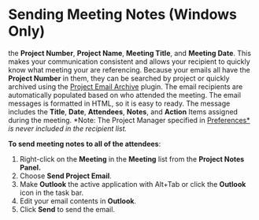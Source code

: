# Sending Meeting Notes (Windows Only)

the **Project Number**, **Project Name**, **Meeting Title**, and **Meeting Date**. This makes your communication consistent and allows your recipient to quickly know what meeting your are referencing. Because your emails all have the **Project Number** in them, they can be searched by project or quickly archived using the [Project Email Archive](<ProjectEmailArchive.md>) plugin. The email recipients are automatically populated based on who attended the meeting. The email messages is formatted in HTML, so it is easy to ready. The message includes the **Title**, **Date**, **Attendees**, **Notes**, and **Action** Items assigned during the meeting. *Note: The Project Manager specified in [Preferences*](Preferences.md) *is never included in the recipient list.*

**To send meeting notes to all of the attendees**:

1. Right-click on the **Meeting** in the **Meeting** list from the **Project Notes Panel.**
2. Choose **Send Project Email**.
3. Make **Outlook** the active application with Alt+Tab or click the **Outlook** icon in the task bar.
4. Edit your email contents in **Outlook**.
5. Click **Send** to send the email.